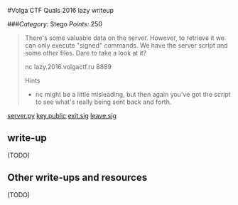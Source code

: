#Volga CTF Quals 2016 lazy writeup

###*Category:* Stego *Points:* 250

> There's some valuable data on the server. However, to retrieve it we can only execute "signed" commands. We have the server script and some other files. Dare to take a look at it?
> 
> nc lazy.2016.volgactf.ru 8889
>
> Hints
> * nc might be a little misleading, but then again you've got the script to see what's really being sent back and forth.

[server.py](crypto/lazy-250/server.py)
[key.public](crypto/lazy-250/key.public)
[exit.sig](crypto/lazy-250/exit.sig)
[leave.sig](crypto/lazy-250/leave.sig)

## write-up

(TODO)

## Other write-ups and resources

(TODO)
